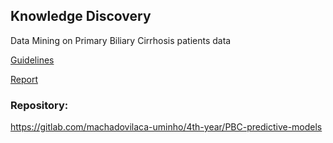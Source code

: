 ## Knowledge Discovery

Data Mining on Primary Biliary Cirrhosis patients data

[Guidelines](guidelines.pdf)

[Report](report.pdf)

### Repository:

https://gitlab.com/machadovilaca-uminho/4th-year/PBC-predictive-models
